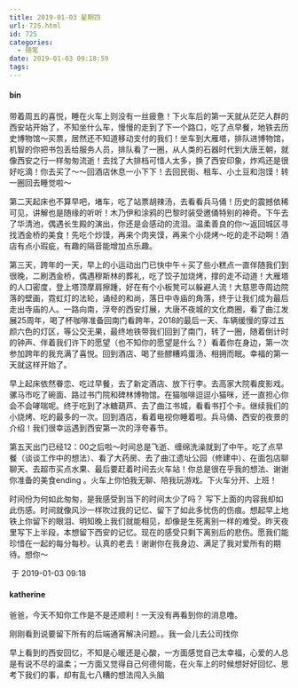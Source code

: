 ```yaml
---
title: 2019-01-03 星期四
url: 725.html
id: 725
categories:
  - 随笔
date: 2019-01-03 09:18:59
tags:
---
```


#### bin

带着周五的喜悦，睡在火车上则没有一丝疲惫！下火车后的第一天就从茫茫人群的西安站开始了，不知坐什么车，慢慢的走到了下一个路口，吃了点早餐，地铁去历史博物馆～买票，居然还不知道移动支付的我们！坐车到大雁塔，排队进博物馆，机智的你把书包丢给服务人员，排队看了一圈，从人类的石器时代到大唐王朝，就像西安之行一样匆匆流逝！去找了大排档可惜人太多，换了西安印象，炸鸡还是很好吃滴！你去买了～～回酒店休息一小下下！去回民街、租车、小土豆和泡馍！转一圈回去睡觉啦～

第二天起床也不算早吧，堵车，吃了站票胡辣汤，去看看兵马俑！历史的震撼依稀可见，讲解也是随缘的听听！木乃伊和涂鸦的巴黎时装受邀俑特别的神奇。下午去了华清池，偶遇长生殿的演出，你还是会感动的流泪。温柔善良的你～返回城区寻找洒金桥的美食！先吃个炒馍，再来个肉夹馍，再来个小烧烤～吃的走不动啊！酒店有点小瑕疵，有趣的隔音能增加点乐趣。

第三天，跨年的一天，早上的小运动出门已快中午＋买了些小糕点一直伴随我们到很晚，二刷洒金桥，偶遇穆斯林的葬礼，吃了饺子加烧烤，撑的走不动道！大雁塔的人口密度，登上塔顶摩肩擦踵，好在有个小板凳可以躲避人流！大慈恩寺周边院落的壁画，霓虹灯的法轮，诵经的和尚，落日中寺庙的角落，终于让我们成为最后走出寺庙的人。一路向南，浮夸的西安灯展，大唐不夜城的文化商圈，看了曲江发展25周年，喝了杯咖啡准备回南门看跨年，2018的最后一天、车辆缓慢的穿过五颜六色的灯区，等公交无果，最终地铁带我们回到了南门，转了一圈，随着倒计时的钟声、伴着我们许下的愿望（也不知你的愿望是什么？）看着你在身边，第一次参加跨年的我充满了喜悦。回到酒店、喝了些醪糟鸡蛋汤、相拥而眠。幸福的第一天就这样开始了。

早上起床依然眷恋、吃过早餐，去了新定酒店、放下行李。去高家大院看皮影戏。骡马市吃了碗面、路过书门院和碑林博物馆。在猫咖啡逗逗小猫咪，还一直担心你会不会哮喘呢。终于吃到了冰糖葫芦、去了曲江书城，看看书打个卡。继续我们的小烧烤、吃的最多的一次。回到酒店，看着电视你睡着啦。兵马俑、西安的夜景的介绍！我们很幸运遇到西安第一次的浮夸春节。

第五天出门已经12：00之后啦～时间总是飞逝、缠绵洗澡就到了中午。吃了点早餐（谈谈工作中的想法）、看了大药房、去了曲江遗址公园（修建中）、在面包店聊聊天、去超市买点水果、最后要赶着时间去火车站！你总是很在乎我的想法、谢谢你准备的美食ending 。火车上你怕我无聊、陪我玩游戏。下火车分开、上班！

时间份为何如此匆匆，是我感受到当下的时间太少了吗？ 写下上面的内容我却如此伤感。时间就像风沙一样吹过我的记忆、留下了如此多忧伤的伤痕。想起早上地铁上你留下的眼泪、明知晚上我们就能相见，却像是生死离别一样的难受。昨天夜里写下上半段，本想留下西安的记忆。现在的感受只剩下离别后的悲伤。愿我们能珍惜在一起的每分每秒。认真的老去！谢谢你在我身边、满足了我对爱所有的期待。想你～

 于 2019-01-03 09:18

#### katherine

爸爸，今天不知你工作是不是还顺利！一天没有再看到你的消息噜。

刚刚看到说要留下所有的后端通宵解决问题。。我一会儿去公司找你

早上看到的西安回忆，不知是心暖还是心酸，一方面感觉自己太幸福，心爱的人总是有说不尽的温柔；一方面又觉得自己何德何能，在火车上的时候想好好回忆、思考下我们的事，却有乱七八糟的想法闯入头脑